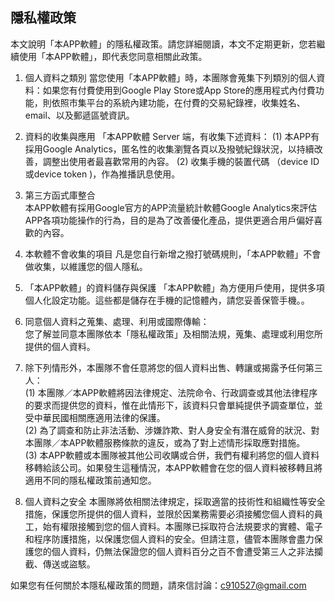 ## 隱私權政策

本文說明「本APP軟體」的隱私權政策。請您詳細閱讀，本文不定期更新，您若繼續使用「本APP軟體」，即代表您同意相關此政策。


1. 個人資料之類別
當您使用「本APP軟體」時，本團隊會蒐集下列類別的個人資料：如果您有付費使用到Google Play Store或App Store的應用程式內付費功能，則依照市集平台的系統內建功能，在付費的交易紀錄裡，收集姓名、email、以及郵遞區號資訊。
2. 資料的收集與應用
「本APP軟體 Server 端，有收集下述資料：
(1) 本APP有採用Google Analytics，匿名性的收集瀏覽各頁以及撥號紀錄狀況，以持續改善，調整出使用者最喜歡常用的內容。
(2) 收集手機的裝置代碼 （device ID 或device token )，作為推播訊息使用。

3. 第三方函式庫整合<br>
本APP軟體有採用Google官方的APP流量統計軟體Google Analytics來評估APP各項功能操作的行為，目的是為了改善優化產品，提供更適合用戶偏好喜歡的內容。

4. 本軟體不會收集的項目
凡是您自行新增之撥打號碼規則，「本APP軟體」不會做收集，以維護您的個人隱私。

5. 「本APP軟體」的資料儲存與保護
「本APP軟體」為方便用戶使用，提供多項個人化設定功能。這些都是儲存在手機的記憶體內，請您妥善保管手機。。

6. 同意個人資料之蒐集、處理、利用或國際傳輸：<br>
您了解並同意本團隊依本「隱私權政策」及相關法規，蒐集、處理或利用您所提供的個人資料。

7. 除下列情形外，本團隊不會任意將您的個人資料出售、轉讓或揭露予任何第三人：<br>
(1) 本團隊／本APP軟體將因法律規定、法院命令、行政調查或其他法律程序的要求而提供您的資料，惟在此情形下，該資料只會單純提供予調查單位，並受中華民國相關應適用法律的保護。<br>
(2) 為了調查和防止非法活動、涉嫌詐欺、對人身安全有潛在威脅的狀況、對本團隊／本APP軟體服務條款的違反，或為了對上述情形採取應對措施。<br>
(3) 本APP軟體或本團隊被其他公司收購或合併，我們有權利將您的個人資料移轉給該公司。如果發生這種情況，本APP軟體會在您的個人資料被移轉且將適用不同的隱私權政策前通知您。<br>

8. 個人資料之安全
本團隊將依相關法律規定，採取適當的技術性和組織性等安全措施，保護您所提供的個人資料，並限於因業務需要必須接觸您個人資料的員工，始有權限接觸到您的個人資料。本團隊已採取符合法規要求的實體、電子和程序防護措施，以保護您個人資料的安全。但請注意，儘管本團隊會盡力保護您的個人資料，仍無法保證您的個人資料百分之百不會遭受第三人之非法攔截、傳送或盜駭。

如果您有任何關於本隱私權政策的問題，請來信討論：c910527@gmail.com<br>

